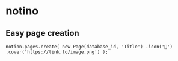# notino

## Easy page creation
  `notion.pages.create(
    new Page(database_id, 'Title')
      .icon('🤞')
      .cover('https://link.to/image.png')
  );`